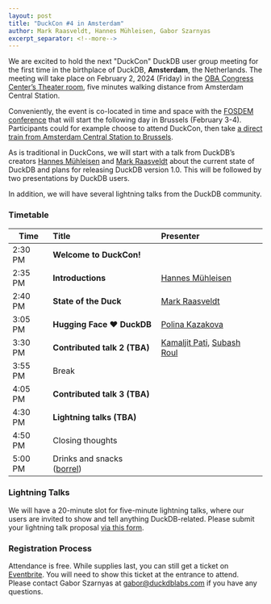 ```yaml
---
layout: post
title: "DuckCon #4 in Amsterdam"
author: Mark Raasveldt, Hannes Mühleisen, Gabor Szarnyas
excerpt_separator: <!--more-->
---
```



We are excited to hold the next "DuckCon" DuckDB user group meeting for the first time in the birthplace of DuckDB, **Amsterdam**, the Netherlands. The meeting will take place on February 2, 2024 (Friday) in the [OBA Congress Center’s Theater room](https://www.obacongres.nl/congres-&-beurs), five minutes walking distance from Amsterdam Central Station.

Conveniently, the event is co-located in time and space with the [FOSDEM conference](https://fosdem.org/2024/) that will start the following day in Brussels (February 3-4). Participants could for example choose to attend DuckCon, then take [a direct train from Amsterdam Central Station to Brussels](https://www.thetrainline.com/book/results?origin=urn%3Atrainline%3Ageneric%3Aloc%3A5894&destination=urn%3Atrainline%3Ageneric%3Aloc%3A5974&outwardDate=2024-02-02T18%3A15%3A00&outwardDateType=departAfter&journeySearchType=single&passengers%5B%5D=1996-10-04%7Cd34963f0-4e57-422e-a8be-848783b83a2d&directSearch=false&selectedOutward=C1SRpGy5UVI%3D%3ACwVMIYhanGk%3D%3AStandard).

As is traditional in DuckCons, we will start with a talk from DuckDB’s creators [Hannes Mühleisen](https://hannes.muehleisen.org/) and [Mark Raasveldt](https://mytherin.github.io/) about the current state of DuckDB and plans for releasing DuckDB version 1.0. This will be followed by two presentations by DuckDB users.

In addition, we will have several lightning talks from the DuckDB community.

### Timetable

| Time    | Title                                                              | Presenter                                                                                                                    |
| ------- | :----------------------------------------------------------------- | :--------------------------------------------------------------------------------------------------------------------------- |
| 2:30 PM | **Welcome to DuckCon!**                                            |                                                                                                                              |
| 2:35 PM | **Introductions**                                                  | [Hannes Mühleisen](https://hannes.muehleisen.org/)                                                                           |
| 2:40 PM | **State of the Duck**                                              | [Mark Raasveldt](https://mytherin.github.io/)                                                                                |
| 3:05 PM | **Hugging Face ❤️ DuckDB**                                          | [Polina Kazakova](https://huggingface.co/polinaeterna)                                                                       |
| 3:30 PM | **Contributed talk 2 (TBA)**                                       | [Kamaljit Pati](https://www.linkedin.com/in/kamaljit-pati-83909a38/), [Subash Roul](https://www.linkedin.com/in/subashroul/) |
| 3:55 PM | Break                                                              |                                                                                                                              |
| 4:05 PM | **Contributed talk 3 (TBA)**                                       |                                                                                                                              |
| 4:30 PM | **Lightning talks (TBA)**                                          |                                                                                                                              |
| 4:50 PM | Closing thoughts                                                   |                                                                                                                              |
| 5:00 PM | Drinks and snacks ([borrel](https://nl.wikipedia.org/wiki/borrel)) |                                                                                                                              |

### Lightning Talks

We will have a 20-minute slot for five-minute lightning talks, where our users are invited to show and tell anything DuckDB-related. Please submit your lightning talk proposal [via this form](https://docs.google.com/forms/d/e/1FAIpQLSdvjwFtYXrOq6vTRTs_JqEK4Pf9BBQR3ad-NGDwG84E15fFlQ/viewform).

### Registration Process

Attendance is free. While supplies last, you can still get a ticket on [Eventbrite](https://www.eventbrite.com/e/duckcon-4-amsterdam-tickets-733383609117). You will need to show this ticket at the entrance to attend. Please contact Gabor Szarnyas at [gabor@duckdblabs.com](mailto:gabor@duckdblabs.com) if you have any questions.
